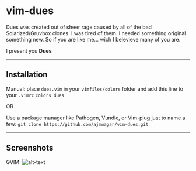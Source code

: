# vim-dues

Dues was created out of sheer rage caused by all of the bad Solarized/Gruvbox clones.
I was tired of them. I needed something original something new. So if you are like me... wich I belevieve many of you are. 

I present you **Dues** 

---

## Installation

Manual: place `dues.vim` in your `vimfiles/colors` folder and add this line to your `.vimrc`
`colors dues`

OR 

Use a package manager like Pathogen, Vundle, or Vim-plug just to name a few:
`git clone https://github.com/ajmwagar/vim-dues.git`

---

## Screenshots

GVIM: 
![alt-text](https://github.com/ajmwagar/vim-dues/blob/master/screencaps/Dues.png "Dues Colorscheme")
